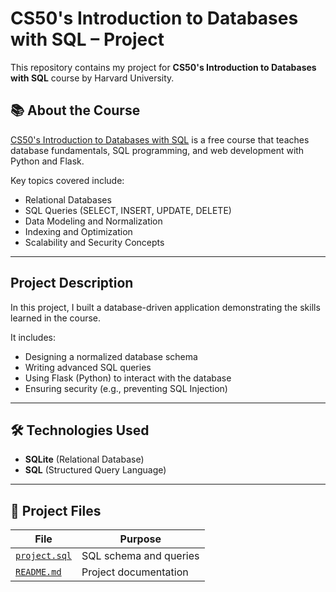 # CS50's Introduction to Databases with SQL – Project

This repository contains my project for **CS50's Introduction to Databases with SQL** course by Harvard University.

## 📚 About the Course

[CS50's Introduction to Databases with SQL](https://cs50.harvard.edu/sql/) is a free course that teaches database fundamentals, SQL programming, and web development with Python and Flask.

Key topics covered include:
- Relational Databases
- SQL Queries (SELECT, INSERT, UPDATE, DELETE)
- Data Modeling and Normalization
- Indexing and Optimization
- Scalability and Security Concepts

---

## Project Description

In this project, I built a database-driven application demonstrating the skills learned in the course.

It includes:
- Designing a normalized database schema
- Writing advanced SQL queries
- Using Flask (Python) to interact with the database
- Ensuring security (e.g., preventing SQL Injection)

---

## 🛠 Technologies Used

- **SQLite** (Relational Database)
- **SQL** (Structured Query Language)

---

## 📂 Project Files

| File | Purpose |
|------|---------|
| [`project.sql`](./cs50-databases-project/project.sql) | SQL schema and queries |
| [`README.md`](./cs50-databases-project/README.md) | Project documentation |